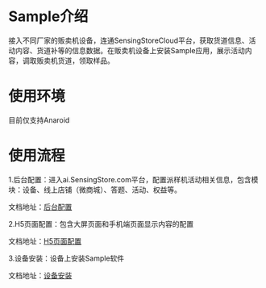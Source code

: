 # Sample介绍
接入不同厂家的贩卖机设备，连通SensingStoreCloud平台，获取货道信息、活动内容、货道补等的信息数据。在贩卖机设备上安装Sample应用，展示活动内容，调取贩卖机货道，领取样品。
# 使用环境
目前仅支持Anaroid

# 使用流程
1.后台配置：进入ai.SensingStore.com平台，配置派样机活动相关信息，包含模块：设备、线上店铺（微商城）、答题、活动、权益等。

文档地址：[后台配置](https://github.com/troncell/SensingDocs/blob/main/Docs/Sample/%E5%90%8E%E5%8F%B0%E9%85%8D%E7%BD%AE.md)

2.H5页面配置：包含大屏页面和手机端页面显示内容的配置

文档地址：[H5页面配置](https://github.com/troncell/SensingDocs/blob/main/Docs/Sample/H5%E9%A1%B5%E9%9D%A2%E9%85%8D%E7%BD%AE.md)


3.设备安装：设备上安装Sample软件

文档地址：[设备安装](https://github.com/troncell/SensingDocs/blob/main/Docs/Sample/%E8%AE%BE%E5%A4%87%E5%AE%89%E8%A3%85.md)
